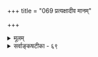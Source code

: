 +++
title = "069 प्रत्यक्षादीव मानम्"

+++
<details><summary>मूलम्</summary>

प्रत्यक्षादीव मानं विमतिपदवचो हेतुदोषाद्यभावाद्वाक्यत्वादप्रमाणं विमतमिति यदि स्वोक्तिबाधादयः स्युः ।  
अव्युत्पन्नस्य बोधं न जनयति वचस्संगतिज्ञानहानेर्लिङ्गं व्याप्तिप्रतीतेः पुरत इव न चावद्यमेतावताऽस्य ॥ ६९ ॥
</details>

<details><summary>सर्वाङ्कषटीका - ६९</summary>

ननु यथा तथा वा भवत्वनुमानम् । महानसादौ पूर्वानुभवमूलकं हि तत्कथञ्चिद्भवेदपि । शब्दस्तु नैवम्, सर्वथाऽसत्यप्यर्थे निर्निरोधं निरंकुशं च प्रवर्तितुमलं शब्दः । 'अङ्गुल्यये हस्तियूथशतमास्ते’ ‘सूच्यग्रे 

292. 

615 

[ शब्दानामर्था संस्पर्शित्ववादनिरासः ] 

प्रत्यक्षादीव मानं विमतिपदवचो हेतुदोषाद्यभावात् 

वाक्यत्वादप्रमाणं विमतमिति यदि, स्वोक्तिबाधादयः स्युः । अव्युत्पन्नस्य बोधं न जनयति वचः सङ्गतिज्ञानहानेः 

लिङ्गं व्याप्तिप्रतीतेः पुरत इव, न चावद्यमेतावताऽस्य ॥69॥ 



कूपषट्कम्' इत्यादि न हि न श्रूयते ? अतः शब्दार्थयोस्संबन्धस्यैवाभावात्, शब्दोऽतीवाविश्वसनीय इति वदन्तं प्रत्याह - प्रत्यक्षादीति । **विमतिपदवचः** = विवादविषयः शब्दः **हेतुदोषाद्यभावात्** = अप्रामाण्यहेतु- भूतानां दोषादीनामभावात् **प्रत्यक्षादीव** = प्रत्यक्षानुमाने इव **मानम्** = प्रमाणम् । ननु शब्दानामर्थासंस्पर्शित्वे बहुधाभिहितेऽपि केन वा धैर्येणोच्यते ' हेतुदोषाद्यभावात्' इति । अतः 'विमतम् अप्रमाणम्, वाक्यत्वात्, अङ्गुल्यग्रादिवाक्यवत्' इति यदि, तर्हि **स्वोक्तिबाधादयः** = स्ववचनविरोधादयः स्युः । किं सर्वं वाक्यमप्राणम्, उत कतिपयवाक्यम्? द्वितीये सिद्धं कुत्रचित्प्रामाण्यं शब्दस्य । आद्ये भवदीयवाक्यमप्यप्रमाणं स्यात् । ततश्च ‘शब्दः अप्रमाणम्' इति वाक्यस्याप्रामाण्ये, सिद्धं हि प्रामाण्यं शब्दस्य । ननु भोः ! न मदीयं परमप्रमाणम्, भवदीयमप्यप्रमाणमेवेति अप्रमाणशब्दपरंपरा वितन्यते त्वयेति चेत् — 

अहो ! प्रतारितस्त्वं भोः ! नूनं पूर्वं तु वञ्चकैः । बिभेषि शब्दश्रवणेऽप्येवं यः सर्पभीतवत् ॥ किं वा नाप्तः कश्चिदाप्तः जातु ते हितचिन्तकः । येनैवं वक्षि भीतस्त्वं सर्वशब्दाप्रमाणताम् ॥ साधूनन्विष्य सत्यस्थान् सत्यान् सत्यप्रियांस्तथा । उद्विजन्ते यथा सर्पादनृतात्ते हि साधवः ॥ प्रमाणवर्गे शब्दो हीतरेभ्योऽधिकवीर्यवान् । ऐहिकं वाऽऽमुष्मिकं वा शब्दायत्तं हि दृश्यते ॥ तस्यैतस्य परित्यागेऽन्योन्यभावज्ञता कथम्? सर्वो लोको भवेन्मूको निष्क्रियस्सर्ववञ्चितः ॥ अतोऽलमनया प्रमाणमूर्धन्यवेदमहत्त्वपरिचयविधुरमूर्खजनसंभाषणया । 

ननु शब्दो यदि प्रमाणं प्रत्यक्षवत्, तर्हि चक्षुर्यथा पुरः स्थितमर्थं अपेक्षितं वाऽनपेक्षितं वा सर्वं स्वयं प्रकाशयति, तथार्थं शब्दः श्रुतमात्रः प्रकाशयेत् । न हि तथा दृश्यते । परस्परभाषानभिज्ञाः भ्राम्यन्तः किल जना दृश्यन्त **इत्यत्राह–वचः** = शब्दः **संगतिज्ञानहानेः** = संकेतरूपशक्तिज्ञानाभावात् **अव्युत्पन्नस्य** = संकेतज्ञानरहितस्य बोधं न जनयति । अत्र दृष्टान्तः - **व्याप्तिप्रतीतेः** = व्याप्तिग्रहणात् **पुरतः** = पूर्वम् लिङ्गम् **इव** = सद्धेतुरिव । **एतावता** = तावन्मात्रेण **अस्य** = शब्दस्य **अवद्यम्** = दोषः न **च** = नैव भवति ॥ 

सूच्यग्रे कूपमित्यादिवाक्यान्यन्यानि वा तथा । बुद्धिदोषप्रयुक्तानि नरस्तत्रापराध्यति ॥ वाग्देवी परमा पूज्या सर्वदोषविवर्जिता । उपास्यतां सदा भक्त्या शब्ददोषः प्रशाम्यतु ॥ सद्भिः संगः सदा कार्यः सर्वदोषहरो नृणाम् । तदा ज्ञायेत भवता वैभवं वचसां तथा ॥ ६९ ॥
</details>
